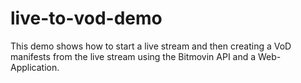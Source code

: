 # live-to-vod-demo
This demo shows how to start a live stream and then creating a VoD manifests from the live stream using the Bitmovin API and a Web-Application.
